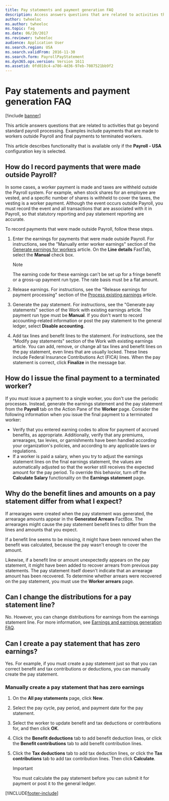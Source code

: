 ```yaml
---
title: Pay statements and payment generation FAQ
description: Access answers questions that are related to activities that go beyond standard payroll processing, including questions about recording payments made outside Payroll.
author: twheeloc
ms.author: twheeloc
ms.topic: faq
ms.date: 06/20/2017
ms.reviewer: twheeloc
audience: Application User
ms.search.region: USA
ms.search.validFrom: 2016-11-30
ms.search.form: PayrollPayStatement
ms.dyn365.ops.version: Version 1611
ms.assetid: 0fd018c4-a786-4d36-97eb-7087521bb9f2
---
```


# Pay statements and payment generation FAQ

[!include [banner](../../../../../finance/includes/banner.md)]

This article answers questions that are related to activities that go beyond standard payroll processing. Examples include payments that are made to workers outside Payroll and final payments to terminated workers.

This article describes functionality that is available only if the **Payroll - USA** configuration key is selected.

## How do I record payments that were made outside Payroll?

In some cases, a worker payment is made and taxes are withheld outside the Payroll system. For example, when stock shares for an employee are vested, and a specific number of shares is withheld to cover the taxes, the vesting is a worker payment. Although the event occurs outside Payroll, you must record the event and all transactions that are associated with it in Payroll, so that statutory reporting and pay statement reporting are accurate.

To record payments that were made outside Payroll, follow these steps.

1. Enter the earnings for payments that were made outside Payroll. For instructions, see the "Manually enter worker earnings" section of the [Generate earnings for workers](noam-usa-generate-earnings.md) article. On the **Line details** FastTab, select the **Manual** check box.

    > [!NOTE]
    > The earning code for these earnings can't be set up for a fringe benefit or a gross-up payment run type. The rate basis must be a flat amount.

2. Release earnings. For instructions, see the "Release earnings for payment processing" section of the [Process existing earnings](noam-usa-existing-earnings.md) article.
3. Generate the pay statement. For instructions, see the "Generate pay statements" section of the Work with existing earnings article. The payment run type must be **Manual**. If you don't want to record accounting-related information or post the pay statement to the general ledger, select **Disable accounting**.
4. Add tax lines and benefit lines to the statement. For instructions, see the "Modify pay statements" section of the Work with existing earnings article. You can add, remove, or change all tax lines and benefit lines on the pay statement, even lines that are usually locked. These lines include Federal Insurance Contributions Act (FICA) lines. When the pay statement is correct, click **Finalize** in the message bar.

## How do I issue the final payment to a terminated worker?

If you must issue a payment to a single worker, you don't use the periodic processes. Instead, generate the earnings statement and the pay statement from the **Payroll** tab on the Action Pane of the **Worker** page. Consider the following information when you issue the final payment to a terminated worker:

- Verify that you entered earning codes to allow for payment of accrued benefits, as appropriate. Additionally, verify that any premiums, arrearages, tax levies, or garnishments have been handled according your organization's policies, and according to any applicable laws or regulations.
- If a worker is paid a salary, when you try to adjust the earnings statement lines on the final earnings statement, the values are automatically adjusted so that the worker still receives the expected amount for the pay period. To override this behavior, turn off the **Calculate Salary** functionality on the **Earnings statement** page.

## Why do the benefit lines and amounts on a pay statement differ from what I expect?

If arrearages were created when the pay statement was generated, the arrearage amounts appear in the **Generated Arrears** FactBox. The arrearages might cause the pay statement benefit lines to differ from the lines and amounts that you expect.

If a benefit line seems to be missing, it might have been removed when the benefit was calculated, because the pay wasn't enough to cover the amount.

Likewise, if a benefit line or amount unexpectedly appears on the pay statement, it might have been added to recover arrears from previous pay statements. The pay statement itself doesn't indicate that an arrearage amount has been recovered. To determine whether arrears were recovered on the pay statement, you must use the **Worker arrears** page.

## Can I change the distributions for a pay statement line?

No. However, you can change distributions for earnings from the earnings statement line. For more information, see [Earnings and earnings generation FAQ](noam-usa-earnings-generation-process.md).

## Can I create a pay statement that has zero earnings?

Yes. For example, if you must create a pay statement just so that you can correct benefit and tax contributions or deductions, you can manually create the pay statement.

### Manually create a pay statement that has zero earnings

1. On the **All pay statements** page, click **New**.
2. Select the pay cycle, pay period, and payment date for the pay statement.
3. Select the worker to update benefit and tax deductions or contributions for, and then click **OK**.
4. Click the **Benefit deductions** tab to add benefit deduction lines, or click the **Benefit contributions** tab to add benefit contribution lines.
5. Click the **Tax deductions** tab to add tax deduction lines, or click the **Tax** **contributions** tab to add tax contribution lines. Then click **Calculate**.

    > [!IMPORTANT]
    > You must calculate the pay statement before you can submit it for payment or post it to the general ledger.


[!INCLUDE[footer-include](../../../../../includes/footer-banner.md)]
